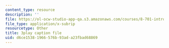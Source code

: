 ```yaml
---
content_type: resource
description: ''
file: https://ol-ocw-studio-app-qa.s3.amazonaws.com/courses/8-701-introduction-to-nuclear-and-particle-physics-fall-2020/d6ce15381966576b93ada23fbad68869_6xzjJ5ncGxY.vtt
file_type: application/x-subrip
resourcetype: Other
title: 3play caption file
uid: d6ce1538-1966-576b-93ad-a23fbad68869
---
```

